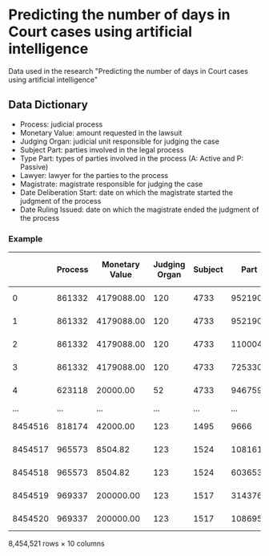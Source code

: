 # Predicting the number of days in Court cases using artificial intelligence
Data used in the research "Predicting the number of days in Court cases using artificial intelligence"

## Data Dictionary
- Process: judicial process
- Monetary Value:	amount requested in the lawsuit
- Judging Organ: judicial unit responsible for judging the case
- Subject	Part:	parties involved in the legal process
- Type Part: types of parties involved in the process (A: Active and P: Passive)
- Lawyer:	lawyer for the parties to the process
- Magistrate:	magistrate responsible for judging the case
- Date Deliberation Start:	date on which the magistrate started the judgment of the process
- Date Ruling Issued: date on which the magistrate ended the judgment of the process

### Example
| | Process | Monetary Value | Judging Organ | Subject | Part | Type  Part | Lawyer | Magistrate | Date Deliberation Start | Date Ruling Issued |
| - | - | - | - | - | - | - | - | - | - | - |
|0|861332|4179088.00|120|4733|952190|A|264135.0|253095|2020-06-18 10:22:58.033||2020-06-18 08:55:59.823|
1|861332|4179088.00|120|4733|952190|A|417446.0|253095|2020-06-18 10:22:58.033|2020-06-18 08:55:59.823|
2|861332|4179088.00|120|4733|110004|P|25018.0|253095|2020-06-18 10:22:58.033|2020-06-18 08:55:59.823|
3|861332|4179088.00|120|4733|725330|P|25018.0|253095|2020-06-18 10:22:58.033|2020-06-18 08:55:59.823|
4|623118|20000.00|52|4733|946759|A|11210.0|150786|2019-11-13 09:38:43.232|2019-11-12 16:39:34.542|
...|...|...|...|...|...|...|...|...|...|...|
8454516|818174|42000.00|123|1495|9666|P|NaN|469401|2020-07-20 14:25:15.693|2020-07-20 14:22:05.772|
8454517|965573|8504.82|123|1524|1081612|A|621557.0|469401|2020-08-07 09:29:33.927|2020-08-06 19:04:53.448|
8454518|965573|8504.82|123|1524|603653|P|NaN|469401|2020-08-07 09:29:33.927|2020-08-06 19:04:53.448|
8454519|969337|200000.00|123|1517|314376|A|249637.0|469401|2020-08-07 09:29:33.92|2020-08-06 18:52:40.895|
8454520|969337|200000.00|123|1517|1086957|P|466468.0|469401|2020-08-07 09:29:33.92|2020-08-06 18:52:40.895|

8,454,521 rows × 10 columns
